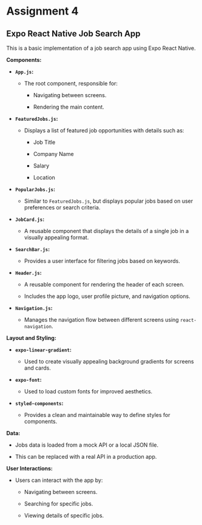 # Assignment 4

## Expo React Native Job Search App


This is a basic implementation of a job search app using Expo React Native. 


**Components:**


- **`App.js`:** 

    - The root component, responsible for:

        - Navigating between screens.

        - Rendering the main content.

- **`FeaturedJobs.js`:** 

    - Displays a list of featured job opportunities with details such as:

        - Job Title

        - Company Name

        - Salary

        - Location

- **`PopularJobs.js`:**

    - Similar to `FeaturedJobs.js`, but displays popular jobs based on user preferences or search criteria.

- **`JobCard.js`:**

    - A reusable component that displays the details of a single job in a visually appealing format.

- **`SearchBar.js`:**

    - Provides a user interface for filtering jobs based on keywords.

- **`Header.js`:**

    - A reusable component for rendering the header of each screen.

    - Includes the app logo, user profile picture, and navigation options.

- **`Navigation.js`:**

    - Manages the navigation flow between different screens using `react-navigation`.


**Layout and Styling:**


- **`expo-linear-gradient`:** 

    - Used to create visually appealing background gradients for screens and cards.

- **`expo-font`:**

    - Used to load custom fonts for improved aesthetics.

- **`styled-components`:**

    - Provides a clean and maintainable way to define styles for components.


**Data:**


- Jobs data is loaded from a mock API or a local JSON file.

- This can be replaced with a real API in a production app.


**User Interactions:**


- Users can interact with the app by:

    - Navigating between screens.

    - Searching for specific jobs.

    - Viewing details of specific jobs.
